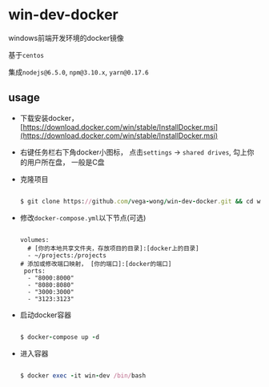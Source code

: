 # win-dev-docker

windows前端开发环境的docker镜像

基于`centos`

集成`nodejs@6.5.0`, `npm@3.10.x`, `yarn@0.17.6`

## usage

- 下载安装docker， [https://download.docker.com/win/stable/InstallDocker.msi](https://download.docker.com/win/stable/InstallDocker.msi)

- 右键任务栏右下角docker小图标， 点击`settings` -> `shared drives`, 勾上你的用户所在盘， 一般是C盘 

- 克隆项目

  ```ruby

  $ git clone https://github.com/vega-wong/win-dev-docker.git && cd win-dev-docker

  ```

- 修改`docker-compose.yml`以下节点(可选)

  ```

  volumes:
    # [你的本地共享文件夹，存放项目的目录]:[docker上的目录]
    - ~/projects:/projects
  # 添加或修改端口映射， [你的端口]:[docker的端口]
   ports:
    - "8000:8000"
    - "8080:8080"
    - "3000:3000"
    - "3123:3123"

  ```

- 启动docker容器
  
  ```ruby
  
  $ docker-compose up -d

  ```


- 进入容器

  ```ruby

  $ docker exec -it win-dev /bin/bash

  ```

